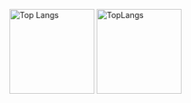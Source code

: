 <p align='left'>
  <img alt="Top Langs" height="150px" src="https://github-readme-stats.vercel.app/api/top-langs/?username=HashimotoAyato&layout=compact&theme=onedark" />
  <img alt="TopLangs" height="150px" src="https://github-readme-stats.vercel.app/api?username=HashimotoAyato&theme=onedark&show_icons=true" />
</p>
